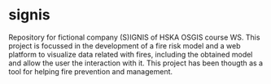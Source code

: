 # signis
Repository for fictional company (S)IGNIS of HSKA OSGIS course WS.
This project is focussed in the development of a fire risk model and a web platform to visualize data related with fires, including the obtained model and allow the user the interaction with it. This project has been thougth as a tool for helping fire prevention and management.
